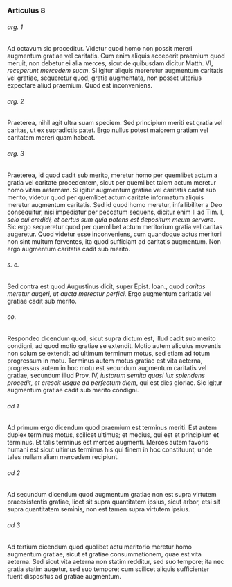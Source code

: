 ### Articulus 8

###### arg. 1
Ad octavum sic proceditur. Videtur quod homo non possit mereri augmentum gratiae vel caritatis. Cum enim aliquis acceperit praemium quod meruit, non debetur ei alia merces, sicut de quibusdam dicitur Matth. VI, *receperunt mercedem suam*. Si igitur aliquis mereretur augmentum caritatis vel gratiae, sequeretur quod, gratia augmentata, non posset ulterius expectare aliud praemium. Quod est inconveniens.

###### arg. 2
Praeterea, nihil agit ultra suam speciem. Sed principium meriti est gratia vel caritas, ut ex supradictis patet. Ergo nullus potest maiorem gratiam vel caritatem mereri quam habeat.

###### arg. 3
Praeterea, id quod cadit sub merito, meretur homo per quemlibet actum a gratia vel caritate procedentem, sicut per quemlibet talem actum meretur homo vitam aeternam. Si igitur augmentum gratiae vel caritatis cadat sub merito, videtur quod per quemlibet actum caritate informatum aliquis meretur augmentum caritatis. Sed id quod homo meretur, infallibiliter a Deo consequitur, nisi impediatur per peccatum sequens, dicitur enim II ad Tim. I, *scio cui credidi, et certus sum quia potens est depositum meum servare*. Sic ergo sequeretur quod per quemlibet actum meritorium gratia vel caritas augeretur. Quod videtur esse inconveniens, cum quandoque actus meritorii non sint multum ferventes, ita quod sufficiant ad caritatis augmentum. Non ergo augmentum caritatis cadit sub merito.

###### s. c.
Sed contra est quod Augustinus dicit, super Epist. Ioan., quod *caritas meretur augeri, ut aucta mereatur perfici*. Ergo augmentum caritatis vel gratiae cadit sub merito.

###### co.
Respondeo dicendum quod, sicut supra dictum est, illud cadit sub merito condigni, ad quod motio gratiae se extendit. Motio autem alicuius moventis non solum se extendit ad ultimum terminum motus, sed etiam ad totum progressum in motu. Terminus autem motus gratiae est vita aeterna, progressus autem in hoc motu est secundum augmentum caritatis vel gratiae, secundum illud Prov. IV, *iustorum semita quasi lux splendens procedit, et crescit usque ad perfectum diem*, qui est dies gloriae. Sic igitur augmentum gratiae cadit sub merito condigni.

###### ad 1
Ad primum ergo dicendum quod praemium est terminus meriti. Est autem duplex terminus motus, scilicet ultimus; et medius, qui est et principium et terminus. Et talis terminus est merces augmenti. Merces autem favoris humani est sicut ultimus terminus his qui finem in hoc constituunt, unde tales nullam aliam mercedem recipiunt.

###### ad 2
Ad secundum dicendum quod augmentum gratiae non est supra virtutem praeexistentis gratiae, licet sit supra quantitatem ipsius, sicut arbor, etsi sit supra quantitatem seminis, non est tamen supra virtutem ipsius.

###### ad 3
Ad tertium dicendum quod quolibet actu meritorio meretur homo augmentum gratiae, sicut et gratiae consummationem, quae est vita aeterna. Sed sicut vita aeterna non statim redditur, sed suo tempore; ita nec gratia statim augetur, sed suo tempore; cum scilicet aliquis sufficienter fuerit dispositus ad gratiae augmentum.

